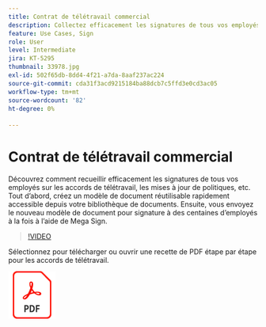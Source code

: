```yaml
---
title: Contrat de télétravail commercial
description: Collectez efficacement les signatures de tous vos employés sur les accords de télétravail
feature: Use Cases, Sign
role: User
level: Intermediate
jira: KT-5295
thumbnail: 33978.jpg
exl-id: 502f65db-8dd4-4f21-a7da-8aaf237ac224
source-git-commit: cda31f3acd9215184ba88dcb7c5ffd3e0cd3ac05
workflow-type: tm+mt
source-wordcount: '82'
ht-degree: 0%

---
```


# Contrat de télétravail commercial

Découvrez comment recueillir efficacement les signatures de tous vos employés sur les accords de télétravail, les mises à jour de politiques, etc. Tout d’abord, créez un modèle de document réutilisable rapidement accessible depuis votre bibliothèque de documents. Ensuite, vous envoyez le nouveau modèle de document pour signature à des centaines d’employés à la fois à l’aide de Mega Sign.

>[!VIDEO](https://video.tv.adobe.com/v/33978?quality=12&learn=on&hidetitle=true)

Sélectionnez pour télécharger ou ouvrir une recette de PDF étape par étape pour les accords de télétravail.

[![Télécharger la recette du PDF](../assets/acrobat_PDF_96.png)](../assets/UseCaseRecipe-EN-UsingMegaSign.pdf)
